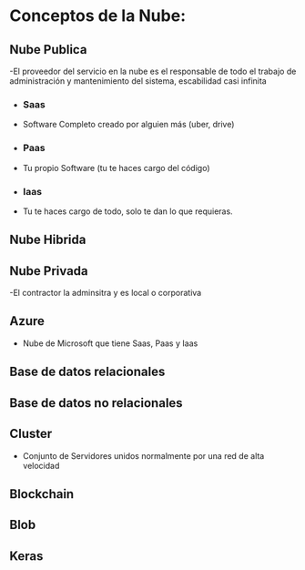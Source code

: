 # Conceptos de la Nube:

## **Nube Publica**
-El proveedor del servicio en la nube es el responsable de todo el trabajo de administración y mantenimiento del sistema, escabilidad casi infinita

- ### **Saas**
- Software Completo creado por alguien más (uber, drive)
- ### **Paas**
- Tu propio Software (tu te haces cargo del código)
- ### **Iaas**
- Tu te haces cargo de todo, solo te dan lo que requieras.
## **Nube Hibrida**

## **Nube Privada**
-El contractor la adminsitra y es local o corporativa
## **Azure**
- Nube de Microsoft que tiene Saas, Paas y Iaas

## **Base de datos relacionales**
## **Base de datos no relacionales**
## **Cluster**
- Conjunto de Servidores unidos normalmente por una red de alta velocidad
## **Blockchain**
## **Blob**
## **Keras**

